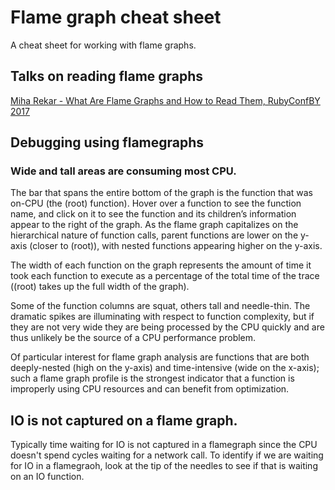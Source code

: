 # Flame graph cheat sheet
A cheat sheet for working with flame graphs.

## Talks on reading flame graphs
[Miha Rekar - What Are Flame Graphs and How to Read Them, RubyConfBY 2017](https://www.youtube.com/watch?v=6uKZXIwd6M0)

## Debugging using flamegraphs

### Wide and tall areas are consuming most CPU.

The bar that spans the entire bottom of the graph is the function that was on-CPU (the (root) function). Hover over a function to see the function name, and click on it to see the function and its children’s information appear to the right of the graph. As the flame graph capitalizes on the hierarchical nature of function calls, parent functions are lower on the y-axis (closer to (root)), with nested functions appearing higher on the y-axis.

The width of each function on the graph represents the amount of time it took each function to execute as a percentage of the total time of the trace ((root) takes up the full width of the graph).

Some of the function columns are squat, others tall and needle-thin. The dramatic spikes are illuminating with respect to function complexity, but if they are not very wide they are being processed by the CPU quickly and are thus unlikely be the source of a CPU performance problem.

Of particular interest for flame graph analysis are functions that are both deeply-nested (high on the y-axis) and time-intensive (wide on the x-axis); such a flame graph profile is the strongest indicator that a function is improperly using CPU resources and can benefit from optimization.

## IO is not captured on a flame graph.

Typically time waiting for IO is not captured in a flamegraph since the CPU doesn't spend cycles waiting for a network call. To identify if we are waiting for IO in a flamegraoh, look at the tip of the needles to see if that is waiting on an IO function.
